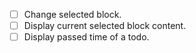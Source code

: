 - [ ] Change selected block.
- [ ] Display current selected block content.
- [ ] Display passed time of a todo.
